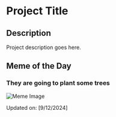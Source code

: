 # Project Title

## Description

Project description goes here.

## Meme of the Day

### They are going to plant some trees
![Meme Image](https://i.redd.it/9gvt6m3dx8od1.png)

Updated on: [9/12/2024]